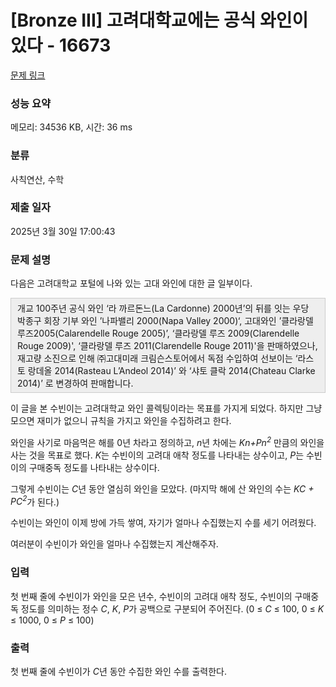 # [Bronze III] 고려대학교에는 공식 와인이 있다 - 16673 

[문제 링크](https://www.acmicpc.net/problem/16673) 

### 성능 요약

메모리: 34536 KB, 시간: 36 ms

### 분류

사칙연산, 수학

### 제출 일자

2025년 3월 30일 17:00:43

### 문제 설명

<p>다음은 고려대학교 포털에 나와 있는 고대 와인에 대한 글 일부이다.</p>

<div style="background:#eeeeee;border:1px solid #cccccc;padding:5px 10px;">개교 100주년 공식 와인 ‘라 까르돈느(La Cardonne) 2000년’의 뒤를 잇는 우당 박종구 회장 기부 와인 ’나파밸리 2000(Napa Valley 2000)‘, 고대와인 ’클라랑델 루즈2005(Calarendelle Rouge 2005)’, ‘클라랑델 루즈 2009(Clarendelle Rouge 2009)', ‘클라랑델 루즈 2011(Clarendelle Rouge 2011)'을 판매하였으나, 재고량 소진으로 인해 ㈜고대미래 크림슨스토어에서 독점 수입하여 선보이는 ‘라스토 랑데올 2014(Rasteau L’Andeol 2014)’ 와 ‘샤토 클락 2014(Chateau Clarke 2014)’ 로 변경하여 판매합니다.</div>

<p>이 글을 본 수빈이는 고려대학교 와인 콜렉팅이라는 목표를 가지게 되었다. 하지만 그냥 모으면 재미가 없으니 규칙을 가지고 와인을 수집하려고 한다.</p>

<p>와인을 사기로 마음먹은 해를 0년 차라고 정의하고, <em>n</em>년 차에는 <em>Kn+Pn<sup>2</sup></em> 만큼의 와인을 사는 것을 목표로 했다. <em>K</em>는 수빈이의 고려대 애착 정도를 나타내는 상수이고, <em>P</em>는 수빈이의 구매중독 정도를 나타내는 상수이다. </p>

<p>그렇게 수빈이는 <em>C</em>년 동안 열심히 와인을 모았다. (마지막 해에 산 와인의 수는 <em>KC + PC<sup>2</sup></em>가 된다.)</p>

<p>수빈이는 와인이 이제 방에 가득 쌓여, 자기가 얼마나 수집했는지 수를 세기 어려웠다.</p>

<p>여러분이 수빈이가 와인을 얼마나 수집했는지 계산해주자.</p>

### 입력 

 <p>첫 번째 줄에 수빈이가 와인을 모은 년수, 수빈이의 고려대 애착 정도, 수빈이의 구매중독 정도를 의미하는 정수 <em>C</em>, <em>K</em>, <em>P</em>가 공백으로 구분되어 주어진다. (0 ≤ <em>C</em> ≤ 100, 0 ≤ <em>K</em> ≤ 1000,  0 ≤ <em>P</em> ≤ 100)</p>

### 출력 

 <p>첫 번째 줄에 수빈이가 <em>C</em>년 동안 수집한 와인 수를 출력한다.</p>

